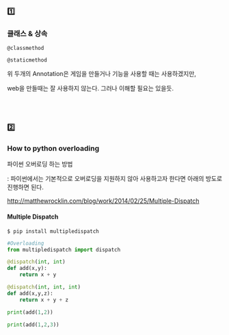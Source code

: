 ### :one:

### 클래스 & 상속

`@classmethod`

`@staticmethod`

위 두개의 Annotation은 게임을 만들거나 기능을 사용할 때는 사용하겠지만,

web을 만들때는 잘 사용하지 않는다. 그러나 이해할 필요는 있을듯.

<br><br>

### :two:

### How to python overloading

파이썬 오버로딩 하는 방법

 : 파이썬에서는 기본적으로 오버로딩을 지원하지 않아 사용하고자 한다면 아래의 방도로 진행하면 된다.

http://matthewrocklin.com/blog/work/2014/02/25/Multiple-Dispatch

#### Multiple Dispatch

`$ pip install multipledispatch`

```python
#Overloading
from multipledispatch import dispatch

@dispatch(int, int)
def add(x,y):
    return x + y

@dispatch(int, int, int)
def add(x,y,z):
    return x + y + z

print(add(1,2))

print(add(1,2,3))
```

